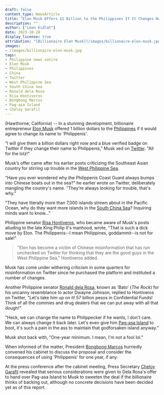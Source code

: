 ```yaml
---
draft: false
content_type: NewsArticle
title: "Elon Musk Offers $1 Billion to the Philippines If It Changes Name to 'Philippenis'"
description: ""
author: ["Leon Kidlat"]
date: 2023-10-28
display_license: true
attribution: "[Billionaire Elon Musk](/images/billionaire-elon-musk.jpg) photo by [Heisenberg Media](https://www.flickr.com/photos/88975472@N03/10611143395). [Creative Commons](https://creativecommons.org/licenses/by/2.0/deed.en) BY-2.0."
images:
- /images/billionaire-elon-musk.jpg
tags:
- Philippine news satire
- Elon Musk
- Philippines
- China
- Twitter
- West Philippine Sea
- South China Sea
- Ronald dela Rosa
- Risa Hontiveros
- Bongbong Marcos
- Pag-asa Island
- Cheloy Garafil
---
```

(Hawthorne, California) -- In a stunning development, billionaire entrepreneur [Elon Musk](/tags/elon-musk/) offered 1 billion dollars to the [Philippines](/tags/philippines/) if it would agree to change its name to 'Philippenis'.

“I will give them a billion dollars right now and a blue verified badge on Twitter if they change their name to Philippenis,” Musk xed on [Twitter](/tags/twitter/). "All for the lolz!"

Musk’s offer came after his earlier posts criticizing the Southeast Asian country for stirring up trouble in the [West Philippine Sea](/tags/west-philippine-sea/).

"Have you ever wondered why the Philippenis Coast Guard always bumps into Chinese boats out in the sea?" he earlier wrote on Twitter, deliberately mangling the country's name. "They're always looking for trouble, that's why."

"They have literally more than 7,000 islands strewn about in the Pacific Ocean, why do they want more islands in the [South China Sea](/tags/south-china-sea/)? Inquiring minds want to know..."

Philippine senator [Risa Hontiveros](/tags/risa-hontiveros/), who became aware of Musk's posts alluding to the late King Philip II's manhood, wrote, "That is such a dick move by Elon. The Philippenis--I mean Philippines, goddammit--is not for sale!"

>"Elon has become a victim of Chinese misinformation that has run unchecked on Twitter for thinking that they are the good guys in the West Philippine Sea," Hontiveros added.

Musk has come under withering criticism in some quarters for misinformation on Twitter since he purchased the platform and instituted a number of changes.

Another Philippine senator [Ronald dela Rosa](/tags/ronald-dela-rosa/), known as 'Bato' (*The Rock*) for his  uncanny resemblance to actor Dwayne Johnson, replied to Hontiveros on Twitter, "Let's take him up on it! 57 billion pesos in Confidential Funds! Think of all the commies and drug dealers that we can put away with all that dough!"

"Heck, we can change the name to Philippecker if he wants, I don't care. We can always change it back later. Let's even give him [Pag-asa Island](/tags/pag-asa-island/) to boot, it's such a pain in the ass to maintain that godforsaken island anyway."

Musk shot back with, "One-year minimum. I mean, I'm not a fool lol."

When informed of the matter, President [Bongbong Marcos](/tags/bongbong-marcos/) hurriedly convened his cabinet to discuss the proposal and consider the consequences of using 'Philippenis' for one year, if any.

At the press conference after the cabinet meeting, Press Secretary [Cheloy Garafil](/tags/cheloy-garafil/) revealed that serious considerations were given to Dela Rosa's offer to hand over Pag-asa Island to Musk to sweeten the deal if the billionaire thinks of backing out, although no concrete decisions have been decided yet as of this report.